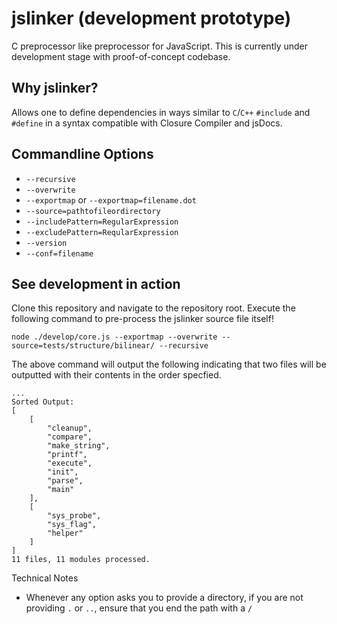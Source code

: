 jslinker (development prototype)
================================

C preprocessor like preprocessor for JavaScript. This is currently under development stage with proof-of-concept
codebase.

Why jslinker?
-------------
Allows one to define dependencies in ways similar to `C`/`C++` `#include` and `#define` in a syntax compatible with
Closure Compiler and jsDocs.

Commandline Options
-------------------
- `--recursive`
- `--overwrite`
- `--exportmap` or `--exportmap=filename.dot`
- `--source=pathtofileordirectory`
- `--includePattern=RegularExpression`
- `--excludePattern=ReqularExpression`
- `--version`
- `--conf=filename`


See development in action
-------------------------
Clone this repository and navigate to the repository root. Execute the following command to pre-process the jslinker
source file itself!

```
node ./develop/core.js --exportmap --overwrite --source=tests/structure/bilinear/ --recursive
```

The above command will output the following indicating that two files will be outputted with their contents in the order
specfied.

```
...
Sorted Output:
[
    [
        "cleanup",
        "compare",
        "make_string",
        "printf",
        "execute",
        "init",
        "parse",
        "main"
    ],
    [
        "sys_probe",
        "sys_flag",
        "helper"
    ]
]
11 files, 11 modules processed.
```

Technical Notes
- Whenever any option asks you to provide a directory, if you are not providing `.` or `..`, ensure that you end the
  path with a `/`